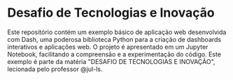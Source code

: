 # Desafio de Tecnologias e Inovação

Este repositório contém um exemplo básico de aplicação web desenvolvida com Dash, uma poderosa biblioteca Python para a criação de dashboards interativos e aplicações web. O projeto é apresentado em um Jupyter Notebook, facilitando a compreensão e a experimentação do código. Este exemplo é parte da matéria "DESAFIO DE TECNOLOGIAS E INOVAÇÃO", lecionada pelo professor @jul-ls.

